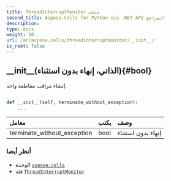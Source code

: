 ```yaml
---
title: ThreadInterruptMonitor منشئ
second_title: Aspose.Cells for Python via .NET API المراجع
description:
type: docs
weight: 10
url: /ar/aspose.cells/threadinterruptmonitor/__init__/
is_root: false
---
```

##  \_\_init\_\_(الذاتي، إنهاء بدون استثناء){#bool}
إنشاء مراقب مقاطعة واحد.



```python

def __init__(self, terminate_without_exception):
    ...
```


| معامل| يكتب| وصف|
| :- | :- | :- |
| terminate_without_exception | bool | إنهاء بدون استثناء|



###  أنظر أيضا
* الوحدة [`aspose.cells`](../../)
* فئة [`ThreadInterruptMonitor`](/cells/python-net/ar/aspose.cells/threadinterruptmonitor)
